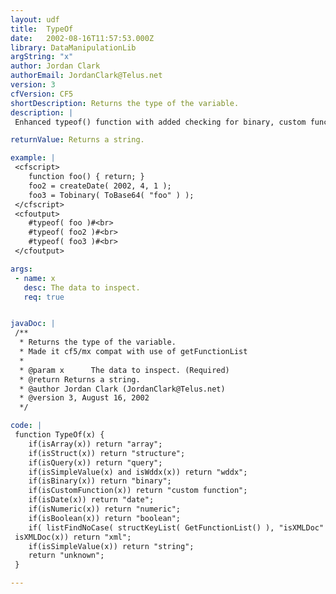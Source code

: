 ```yaml
---
layout: udf
title:  TypeOf
date:   2002-08-16T11:57:53.000Z
library: DataManipulationLib
argString: "x"
author: Jordan Clark
authorEmail: JordanClark@Telus.net
version: 3
cfVersion: CF5
shortDescription: Returns the type of the variable.
description: |
 Enhanced typeof() function with added checking for binary, custom function, and date values.

returnValue: Returns a string.

example: |
 <cfscript>
    function foo() { return; }
    foo2 = createDate( 2002, 4, 1 );
    foo3 = Tobinary( ToBase64( "foo" ) );
 </cfscript>
 <cfoutput>
    #typeof( foo )#<br>
    #typeof( foo2 )#<br>
    #typeof( foo3 )#<br>
 </cfoutput>

args:
 - name: x
   desc: The data to inspect.
   req: true


javaDoc: |
 /**
  * Returns the type of the variable.
  * Made it cf5/mx compat with use of getFunctionList
  * 
  * @param x      The data to inspect. (Required)
  * @return Returns a string. 
  * @author Jordan Clark (JordanClark@Telus.net) 
  * @version 3, August 16, 2002 
  */

code: |
 function TypeOf(x) {
    if(isArray(x)) return "array";
    if(isStruct(x)) return "structure";
    if(isQuery(x)) return "query";
    if(isSimpleValue(x) and isWddx(x)) return "wddx";
    if(isBinary(x)) return "binary";
    if(isCustomFunction(x)) return "custom function";
    if(isDate(x)) return "date";
    if(isNumeric(x)) return "numeric";
    if(isBoolean(x)) return "boolean";
    if( listFindNoCase( structKeyList( GetFunctionList() ), "isXMLDoc" ) AND
 isXMLDoc(x)) return "xml";
    if(isSimpleValue(x)) return "string";
    return "unknown";  
 }

---
```



